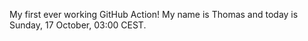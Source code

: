 My first ever working GitHub Action!
My name is Thomas and today is Sunday, 17 October, 03:00 CEST. 
